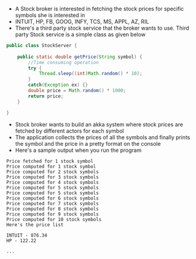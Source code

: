 * A Stock broker is interested in fetching the stock prices for specific symbols she is interested in
* INTUIT, HP, FB, GOOG, INFY, TCS, MS, APPL, AZ, RIL
* There's a third party stock service that the broker wants to use. Third party Stock service is a simple class as given below

``` java
public class StockServer {
	
	public static double getPrice(String symbol) {
		//Time consuming operation
		try {
			Thread.sleep((int)Math.random() * 10);
		}
		catch(Exception ex) {}
		double price = Math.random() * 1000;
		return price;
	}

}
```
* Stock broker wants to build an akka system where stock prices are fetched by different actors for each symbol
* The application collects the prices of all the symbols and finally prints the symbol and the price in a pretty format on the console
* Here's a sample output when you run the program

```
Price fetched for 1 stock symbol
Price computed for 1 stock symbol
Price computed for 2 stock symbols
Price computed for 3 stock symbols
Price computed for 4 stock symbols
Price computed for 5 stock symbols
Price computed for 5 stock symbols
Price computed for 6 stock symbols
Price computed for 7 stock symbols
Price computed for 8 stock symbols
Price computed for 9 stock symbols
Price computed for 10 stock symbols
Here's the price list

INTUIT - 876.34
HP - 122.22

...

```
